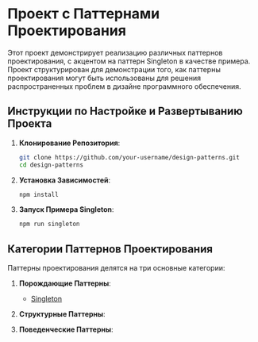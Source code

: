 # Проект с Паттернами Проектирования

Этот проект демонстрирует реализацию различных паттернов проектирования, с акцентом на паттерн Singleton в качестве примера. Проект структурирован для демонстрации того, как паттерны проектирования могут быть использованы для решения распространенных проблем в дизайне программного обеспечения.

## Инструкции по Настройке и Развертыванию Проекта

1. **Клонирование Репозитория**:

   ```bash
   git clone https://github.com/your-username/design-patterns.git
   cd design-patterns
   ```

2. **Установка Зависимостей**:

   ```bash
   npm install
   ```

3. **Запуск Примера Singleton**:
   ```bash
   npm run singleton
   ```

## Категории Паттернов Проектирования

Паттерны проектирования делятся на три основные категории:

1. **Порождающие Паттерны**:

   - [Singleton](src/creational/singleton/singleton.md)

2. **Структурные Паттерны**:

3. **Поведенческие Паттерны**:
